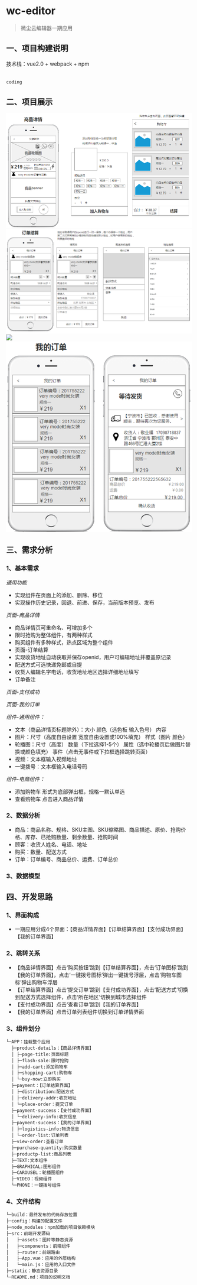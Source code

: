# wc-editor

> 微尘云编辑器一期应用

## 一、项目构建说明
技术栈：vue2.0 + webpack + npm

``` bash

coding

```

## 二、项目展示
![](https://github.com/yinggege/wc-editor/blob/dev/static/pro-view-img/product-details.png)
![](https://github.com/yinggege/wc-editor/blob/dev/static/pro-view-img/payment.png)
![](https://github.com/yinggege/wc-editor/blob/dev/static/pro-view-img/payment-succ.png)
![](https://github.com/yinggege/wc-editor/blob/dev/static/pro-view-img/myorder.png)
## 三、需求分析
### 1、基本需求
*通用功能*
* 实现组件在页面上的添加、删除、移位
* 实现操作历史记录，回退、前进、保存，当前版本预览、发布

*页面-商品详情*
* 商品详情页可重命名、可增加多个
* 限时抢购为整体组件，有两种样式
* 购买组件有多种样式，热点区域为整个组件
* 页面-订单结算
* 实现收货地址自动获取并保存openid，用户可编辑地址并覆盖原记录
* 配送方式可选快递免邮或自提
* 收货人编辑名字电话，收货地址地区选择详细地址填写
* 订单备注

*页面-支付成功*

*页面-我的订单*

*组件-通用组件：*
* 文本（商品详情页标题除外）：大小 颜色（选色板 输入色号） 内容
* 图片：尺寸（高度自由设置 宽度自由设置或100%填充） 样式（图片 颜色）
* 轮播图：尺寸（高度） 数量（下拉选择1-5个） 属性（选中轮播页后做图片替换或颜色填充） 事件（点击无事件或下拉框选择跳转页面）
* 视频：文本框输入视频地址
* 一键拨号：文本框输入电话号码

*组件-电商组件：*
* 添加购物车 形式为底部弹出框，规格一默认单选
* 查看购物车 点击进入商品详情

### 2、数据分析
* 商品：商品名称、规格、SKU主图、SKU缩略图、商品描述、原价、抢购价格、库存、已抢购数量、剩余数量、抢购时间
* 顾客：收货人姓名、电话、地址
* 购买：数量、配送方式
* 订单：订单编号、商品总价、运费、订单总价

### 3、数据模型

## 四、开发思路
### 1、界面构成
* 一期应用分成4个界面：【商品详情界面】【订单结算界面】【支付成功界面】【我的订单界面】

### 2、跳转关系
* 【商品详情界面】点击‘购买按钮’跳到【订单结算界面】，点击‘订单图标’跳到【我的订单界面】，点击‘一键拨号图标’弹出一键拨号浮层，点击‘购物车图标’弹出购物车浮层
* 【订单结算界面】点击‘提交订单’跳到【支付成功界面】，点击‘配送方式’切换到配送方式选择组件，点击‘所在地区’切换到城市选择组件
* 【支付成功界面】点击‘查看订单’跳到【我的订单界面】
* 【我的订单界面】点击订单列表组件切换到订单详情界面

### 3、组件划分
``` txt
└─APP：挂载整个应用
  ├─product-details：【商品详情界面】
  │ ├─page-title:页面标题
  │ ├─flash-sale:限时抢购
  │ ├─add-cart:添加购物车
  │ ├─shopping-cart:购物车
  │ └─buy-now:立即购买
  ├─payment：【订单结算界面】
  │ ├─distribution:配送方式
  │ ├─delivery-addr:收货地址
  │ └─place-order：提交订单
  ├─payment-success：【支付成功界面】
  │ └─delivery-info:收货信息
  ├─payment-success：【我的订单界面】
  │ ├─logistics-info:物流信息
  │ └─order-list:订单列表
  ├─view-order:查看订单
  ├─purchase-quantity:购买数量
  ├─productp-list:商品列表
  ├─TEXT:文本组件
  ├─GRAPHICAL:图形组件
  ├─CAROUSEL：轮播图组件
  ├─VIDEO：视频组件
  └─PHONE：一键拨号组件
  ```

### 4、文件结构
```txt
└─build：最终发布的代码存放位置
├─config：构建的配置文件
├─node_modules：npm加载的项目依赖模块
├─src：前端开发源码
│   ├─assets：图片等静态资源
│   ├─components：前端组件
│   ├─router：前端路由
│   ├─App.vue：应用的外层结构
│   └─main.js：应用的入口文件
├─static：静态资源目录
└─README.md：项目的说明文档
```
